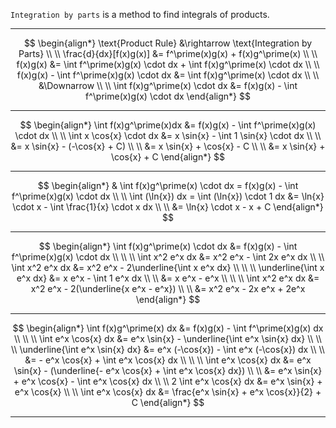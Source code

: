 `Integration by parts` is a method to find integrals of products.  
___

$$
\begin{align*}
\text{Product Rule} &\rightarrow \text{Integration by Parts}
\\ \\
\frac{d}{dx}[f(x)g(x)] &= f^\prime(x)g(x) + f(x)g^\prime(x)
\\ \\
f(x)g(x) &= \int f^\prime(x)g(x) \cdot dx + \int f(x)g^\prime(x) \cdot dx
\\ \\
f(x)g(x) - \int f^\prime(x)g(x) \cdot dx &= \int f(x)g^\prime(x) \cdot dx
\\ \\
&\Downarrow
\\ \\
\int f(x)g^\prime(x) \cdot dx &= f(x)g(x) - \int f^\prime(x)g(x) \cdot dx
\end{align*} 
$$
___

$$
\begin{align*}
\int f(x)g^\prime(x)dx &= f(x)g(x) - \int f^\prime(x)g(x) \cdot dx
\\ \\
\int x \cos{x} \cdot dx &=  x \sin{x} - \int 1 \sin{x} \cdot dx
\\ \\
&= x \sin{x} - (-\cos{x} + C)
\\ \\
&= x \sin{x} + \cos{x} - C
\\ \\
&= x \sin{x} + \cos{x} + C
\end{align*}
$$
___

$$
\begin{align*}
& \int f(x)g^\prime(x) \cdot dx = f(x)g(x) - \int f^\prime(x)g(x) \cdot dx
\\ \\
\int (\ln{x}) dx = \int (\ln{x}) \cdot 1 dx &= \ln{x} \cdot x - \int \frac{1}{x} \cdot x dx
\\ \\
&= \ln{x} \cdot x - x + C
\end{align*}
$$
___

$$
\begin{align*}
\int f(x)g^\prime(x) \cdot dx &= f(x)g(x) - \int f^\prime(x)g(x) \cdot dx
\\ \\ \\
\int x^2 e^x dx &= x^2 e^x - \int 2x e^x dx
\\ \\
\int x^2 e^x dx &= x^2 e^x - 2\underline{\int x e^x dx}
\\ \\ \\
\underline{\int x e^x dx} &= x e^x - \int 1 e^x dx
\\ \\
&= x e^x - e^x
\\ \\ \\
\int x^2 e^x dx &= x^2 e^x - 2(\underline{x e^x - e^x})
\\ \\
&= x^2 e^x - 2x e^x + 2e^x
\end{align*}
$$
___

$$
\begin{align*}
\int f(x)g^\prime(x) dx &= f(x)g(x) - \int f^\prime(x)g(x) dx
\\ \\ \\
\int e^x \cos{x} dx &= e^x \sin{x} - \underline{\int e^x \sin{x} dx}
\\ \\ \\
\underline{\int e^x \sin{x} dx} &= e^x (-\cos{x}) - \int e^x (-\cos{x}) dx
\\ \\
&= - e^x \cos{x} + \int e^x \cos{x} dx
\\ \\ \\
\int e^x \cos{x} dx &= e^x \sin{x} - (\underline{- e^x \cos{x} + \int e^x \cos{x} dx})
\\ \\
&= e^x \sin{x} + e^x \cos{x} - \int e^x \cos{x} dx
\\ \\
2 \int e^x \cos{x} dx &= e^x \sin{x} + e^x \cos{x}
\\ \\
\int e^x \cos{x} dx &= \frac{e^x \sin{x} + e^x \cos{x}}{2} + C
\end{align*}
$$
___

